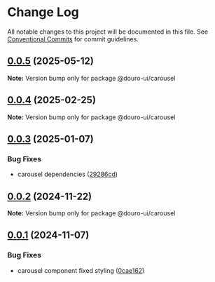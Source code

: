 # Change Log

All notable changes to this project will be documented in this file.
See [Conventional Commits](https://conventionalcommits.org) for commit guidelines.

## [0.0.5](https://github.com/Douro-ui/design-system/compare/@douro-ui/carousel@0.0.4...@douro-ui/carousel@0.0.5) (2025-05-12)

**Note:** Version bump only for package @douro-ui/carousel

## [0.0.4](https://github.com/Douro-ui/design-system/compare/@douro-ui/carousel@0.0.3...@douro-ui/carousel@0.0.4) (2025-02-25)

**Note:** Version bump only for package @douro-ui/carousel

## [0.0.3](https://github.com/Douro-ui/design-system/compare/@douro-ui/carousel@0.0.2...@douro-ui/carousel@0.0.3) (2025-01-07)

### Bug Fixes

- carousel dependencies ([29286cd](https://github.com/Douro-ui/design-system/commit/29286cd967f76aa95c7329d122c038fcabc0fce0))

## [0.0.2](https://github.com/Douro-ui/design-system/compare/@douro-ui/carousel@0.0.1...@douro-ui/carousel@0.0.2) (2024-11-22)

**Note:** Version bump only for package @douro-ui/carousel

## [0.0.1](https://github.com/Douro-ui/design-system/compare/@douro-ui/carousel@0.1.1...@douro-ui/carousel@0.0.1) (2024-11-07)

### Bug Fixes

- carousel component fixed styling ([0cae162](https://github.com/Douro-ui/design-system/commit/0cae1624261cedaaec92ea981443edd00f779b04))
